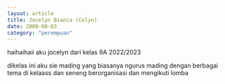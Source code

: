 ```yaml
---
layout: article
title: Jocelyn Bianca (Celyn)
date: 2008-08-03
category: "perempuan"
---
```

haihaihaii aku jocelyn dari kelas 9A 2022/2023
<!-- excerpt -->

dikelas ini aku sie mading yang biasanya ngurus mading dengan berbagai tema di kelaass dan seneng berorganisasi dan mengikuti lomba
